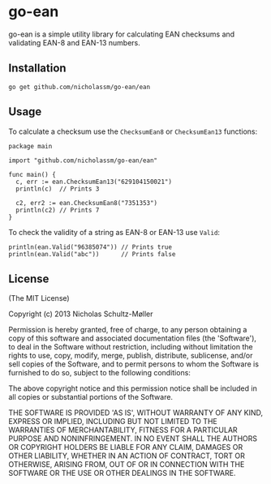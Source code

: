 go-ean
======

go-ean is a simple utility library for calculating EAN checksums and validating EAN-8 and EAN-13 numbers.

## Installation

    go get github.com/nicholassm/go-ean/ean

## Usage

To calculate a checksum use the `ChecksumEan8` or `ChecksumEan13` functions:

    package main

    import "github.com/nicholassm/go-ean/ean"

    func main() {
      c, err := ean.ChecksumEan13("629104150021")
      println(c)  // Prints 3

      c2, err2 := ean.ChecksumEan8("7351353")
      println(c2) // Prints 7
    }

To check the validity of a string as EAN-8 or EAN-13 use `Valid`:

    println(ean.Valid("96385074")) // Prints true
    println(ean.Valid("abc"))      // Prints false

## License

(The MIT License)

Copyright (c) 2013 Nicholas Schultz-Møller

Permission is hereby granted, free of charge, to any person obtaining
a copy of this software and associated documentation files (the
'Software'), to deal in the Software without restriction, including
without limitation the rights to use, copy, modify, merge, publish,
distribute, sublicense, and/or sell copies of the Software, and to
permit persons to whom the Software is furnished to do so, subject to
the following conditions:

The above copyright notice and this permission notice shall be
included in all copies or substantial portions of the Software.

THE SOFTWARE IS PROVIDED 'AS IS', WITHOUT WARRANTY OF ANY KIND,
EXPRESS OR IMPLIED, INCLUDING BUT NOT LIMITED TO THE WARRANTIES OF
MERCHANTABILITY, FITNESS FOR A PARTICULAR PURPOSE AND NONINFRINGEMENT.
IN NO EVENT SHALL THE AUTHORS OR COPYRIGHT HOLDERS BE LIABLE FOR ANY
CLAIM, DAMAGES OR OTHER LIABILITY, WHETHER IN AN ACTION OF CONTRACT,
TORT OR OTHERWISE, ARISING FROM, OUT OF OR IN CONNECTION WITH THE
SOFTWARE OR THE USE OR OTHER DEALINGS IN THE SOFTWARE.
